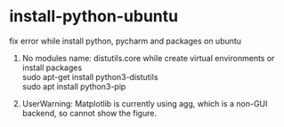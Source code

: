 # install-python-ubuntu
fix error while install python, pycharm and packages on ubuntu

1. No modules name: distutils.core while create virtual environments or install packages<br>
sudo apt-get install python3-distutils<br>
sudo apt install python3-pip

2. UserWarning: Matplotlib is currently using agg, which is a non-GUI backend, so cannot show the figure.<br>


